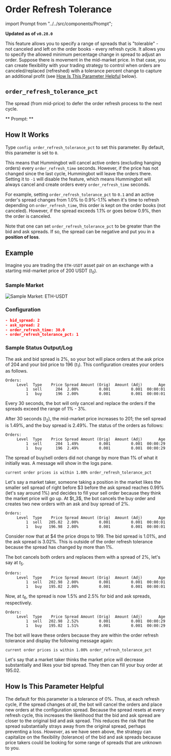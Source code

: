 # Order Refresh Tolerance




import Prompt from "../../src/components/Prompt";

**Updated as of `v0.28.0`**

This feature allows you to specify a range of spreads that is "tolerable" - not canceled and left on the order books - every refresh cycle. It allows you to specify the allowed minimum percentage change in spread to adjust an order. Suppose there is movement in the mid-market price. In that case, you can create flexibility with your trading strategy to control when orders are canceled/replaced (refreshed) with a tolerance percent change to capture an additional profit (see [How Is This Parameter Helpful](#how-is-this-parameter-helpful) below).

## `order_refresh_tolerance_pct`

The spread (from mid-price) to defer the order refresh process to the next cycle.

** Prompt: **

<Prompt
  prompt="Enter the percent change in price needed to refresh orders at each cycle"
  response=">>> 1"
/>

## How It Works

Type `config order_refresh_tolerance_pct` to set this parameter. By default, this parameter is set to `0`.

This means that Hummingbot will cancel active orders (excluding hanging orders) every `order_refresh_time` seconds. However, if the price has not changed since the last cycle, Hummingbot will leave the orders there. Setting it to `-1` will disable the feature, which means Hummingbot will always cancel and create orders every `order_refresh_time` seconds.

For example, setting `order_refresh_tolerance_pct` to `0.1` and an active order's spread changes from 1.0% to 0.9%-1.1% when it's time to refresh depending on `order_refresh_time`, this order is kept on the order books (not canceled). However, if the spread exceeds 1.1% or goes below 0.9%, then the order is canceled.

Note that one can set `order_refresh_tolerance_pct` to be greater than the bid and ask spreads. If so, the spread can be negative and put you in a **position of loss**.

## Example

Imagine you are trading the `ETH-USDT` asset pair on an exchange with a starting mid-market price of 200 USDT ($t_0$).

### Sample Market

![Sample Market: ETH-USDT](/assets/img/order_refresh_tolerance_sample_market.png)

### Configuration

```json
- bid_spread: 2
- ask_spread: 2
- order_refresh_time: 30.0
- order_refresh_tolerance_pct: 1
```

### Sample Status Output/Log

The ask and bid spread is 2%, so your bot will place orders at the ask price of 204 and your bid price to 196 ($t_1$). This configuration creates your orders as follows.

```
Orders:
     Level  Type    Price Spread Amount (Orig)  Amount (Adj)  	   Age
         1  sell      204  2.00%         0.001         0.001  00:00:01
         1   buy      196  2.00%         0.001         0.001  00:00:01
```

Every 30 seconds, the bot will only cancel and replace the orders if the spreads exceed the range of 1% - 3%.

After 30 seconds ($t_2$), the mid-market price increases to 201; the sell spread is 1.49%, and the buy spread is 2.49%. The status of the orders as follows:

```
Orders:
     Level  Type    Price Spread Amount (Orig)  Amount (Adj)  	   Age
         1  sell      204  1.49%         0.001         0.001  00:00:29
         1   buy      196  2.49%         0.001         0.001  00:00:29
```

The spread of buy/sell orders did not change by more than 1% of what it initially was. A message will show in the logs pane.

```
current order prices is within 1.00% order_refresh_tolerance_pct
```

Let's say a market taker, someone taking a position in the market likes the smaller sell spread of right before $3 before the ask spread reaches 0.99% (let's say around 1%) and decides to fill your sell order because they think the market price will go up. At $t_3\$, the bot cancels the buy order and creates two new orders with an ask and buy spread of 2%.

```
Orders:
     Level  Type    Price Spread Amount (Orig)  Amount (Adj)  	   Age
         1  sell   205.02  2.00%         0.001         0.001  00:00:01
         1   buy   196.98  2.00%         0.001         0.001  00:00:01
```

Consider now that at \$4 the price drops to 199. The bid spread is 1.01%, and the ask spread is 3.02%. This is outside of the order refresh tolerance because the spread has changed by more than 1%.

The bot cancels both orders and replaces them with a spread of 2%, let's say at $t_5$.

```
Orders:
     Level  Type    Price Spread Amount (Orig)  Amount (Adj)  	   Age
         1  sell   202.98  2.00%         0.001         0.001  00:00:01
         1   buy   195.02  2.00%         0.001         0.001  00:00:01
```

Now, at $t_6$, the spread is now 1.5% and 2.5% for bid and ask spreads, respectively.

```
Orders:
     Level  Type    Price Spread Amount (Orig)  Amount (Adj)  	   Age
         1  sell   202.98  2.52%         0.001         0.001  00:00:29
         1   buy   195.02  1.51%         0.001         0.001  00:00:29
```

The bot will leave these orders because they are within the order refresh tolerance and display the following message again:

```
current order prices is within 1.00% order_refresh_tolerance_pct
```

<Callout
  type="note"
  body="`Not enough balance for buy (sell) order .... order_amount is adjusted to` > `Not canceling active orders since the difference between new order prices and current order prices is within` is no longer shown in logs."
/>

Let's say that a market taker thinks the market price will decrease substantially and likes your bid spread. They then can fill your buy order at 195.02.

## How Is This Parameter Helpful

The default for this parameter is a tolerance of 0%. Thus, at each refresh cycle, if the spread changes _at all_, the bot will cancel the orders and place new orders at the configuration spread. Because the spread resets at every refresh cycle, this increases the likelihood that the bid and ask spread are closer to the original bid and ask spread. This reduces the risk that the spread substantially strays away from the original spread, perhaps preventing a loss. _However_, as we have seen above, the strategy can capitalize on the flexibility (tolerance) of the bid and ask spreads because price takers could be looking for some range of spreads that are unknown to you.
